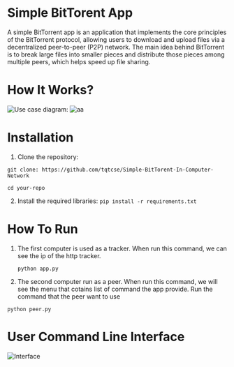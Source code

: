 # Simple BitTorent App 
A simple BitTorrent app is an application that implements the core principles of the BitTorrent protocol, allowing users to download and upload files via a decentralized peer-to-peer (P2P) network. The main idea behind BitTorrent is to break large files into smaller pieces and distribute those pieces among multiple peers, which helps speed up file sharing.
# How It Works?

![Use case diagram:](https://github.com/user-attachments/assets/c87e951c-b274-4954-af8a-cc9c63d15844)
![aa](https://github.com/user-attachments/assets/bf8af69b-7c90-4450-8dcc-63f539c7dfad)
# Installation
1. Clone the repository:

  `git clone: https://github.com/tqtcse/Simple-BitTorent-In-Computer-Network`

  `cd your-repo`

2. Install the required libraries:
   `pip install -r requirements.txt`
# How To Run 
1. The first computer is used as a tracker. When run this command, we can see the ip of the http tracker.
   
   `python app.py`
   
3. The second computer run as a peer. When run this command, we will see the menu that cotains list of command the app provide. Run the command that the peer want to use
   
  `python peer.py`

# User Command Line Interface
![Interface](https://github.com/user-attachments/assets/29383344-e54c-4d29-b1fd-2bdcbaa83274)
